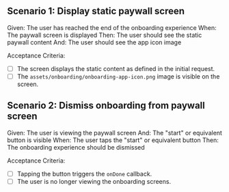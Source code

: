 ## Scenario 1: Display static paywall screen
Given: The user has reached the end of the onboarding experience
When: The paywall screen is displayed
Then: The user should see the static paywall content
And: The user should see the app icon image

Acceptance Criteria:
- [ ] The screen displays the static content as defined in the initial request.
- [ ] The `assets/onboarding/onboarding-app-icon.png` image is visible on the screen.

## Scenario 2: Dismiss onboarding from paywall screen
Given: The user is viewing the paywall screen
And: The "start" or equivalent button is visible
When: The user taps the "start" or equivalent button
Then: The onboarding experience should be dismissed

Acceptance Criteria:
- [ ] Tapping the button triggers the `onDone` callback.
- [ ] The user is no longer viewing the onboarding screens.